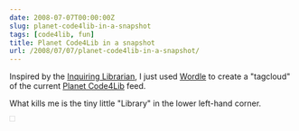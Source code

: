 ```yaml
---
date: 2008-07-07T00:00:00Z
slug: planet-code4lib-in-a-snapshot
tags: [code4lib, fun]
title: Planet Code4Lib in a snapshot
url: /2008/07/07/planet-code4lib-in-a-snapshot/
---
```


Inspired by the [Inquiring Librarian](http://inquiringlibrarian.blogspot.com/2008/07/i-couldnt-resist.html), I just used [Wordle](http://wordle.net) to create a "tagcloud" of the current [Planet Code4Lib]() feed.

What kills me is the tiny little "Library" in the lower left-hand corner.

<a href="http://wordle.net/gallery/wrdl/55861/Planet_Code4lib"
 title="Wordle: Planet Code4lib"><img alt=""
src="http://wordle.net/thumb/wrdl/55861/Planet_Code4lib"
style="padding:4px;border:1px solid #ddd" />
</a>
